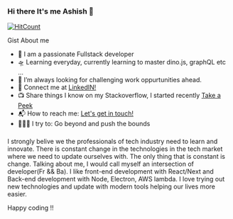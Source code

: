 ### Hi there It's me Ashish 👋

[![HitCount](http://hits.dwyl.com/ghost-tt/ghost-tt.svg)](http://hits.dwyl.com/ghost-tt/ghost-tt)

Gist About me

- 🎤 I am a passionate Fullstack developer
- 🛸 Learning everyday, currently learning to master dino.js, graphQL etc ...
- 🌋 I’m always looking for challenging work oppurtunities ahead.
- 💬 Connect me at [LinkedIN!](https://www.linkedin.com/in/ashish-sharma95/)
- 📺 Share things I know on my Stackoverflow, I started recently [Take a Peek](https://stackoverflow.com/users/12646875/ashish-bhardwaj)
- 📬 How to reach me: <a href="mailto:ashishbhardwaj727@gmail.com">Let's get in touch!</a>
- 🧗🏾‍♀️ I try to: Go beyond and push the bounds


###

I strongly belive we the professionals of tech industry need to learn and innovate. There is constant change in the technologies in the tech market where we need to update ourselves with. The only thing that is constant is change. Talking about me, I would call myself an intersection of developer(Fr && Ba). I like front-end development with React/Next and Back-end development with Node, Electron, AWS lambda. I love trying out new technologies and update with modern tools helping our lives more easier.

Happy coding !!
